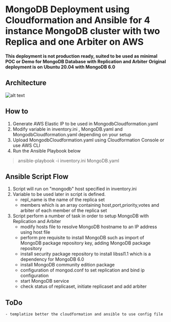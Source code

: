 
# MongoDB Deployment using Cloudformation and Ansible for 4 instance MongoDB cluster with two Replica and one Arbiter on AWS 

**This deployment is not production ready, suited to be used as minimal POC or Demo for MongoDB Database with Replication and Arbiter**
**Original deployment is on Ubuntu 20.04 with MongoDB 6.0**

## Architecture

![alt text](https://github.com/[username]/[reponame]/blob/[branch]/image.jpg?raw=true)

## How to

1. Generate AWS Elastic IP to be used in MongodbCloudformation.yaml
2. Modify variable in inventory.ini , MongoDB.yaml and MongodbCloudformation.yaml depending on your setup 
3. Upload MongodbCloudformation.yaml using Cloudformation Console or use AWS CLI
4. Run the Ansible Playbook below

> ansible-playbook -i inventory.ini MongoDB.yaml


## Ansible Script Flow

1. Script will run on "mongodb" host specified in inventory.ini
2. Variable to be used later in script is defined. 
     - repl_name is the name of the replica set
     - members which is an array containing host,port,priority,votes and arbiter of each member of the replica set
3. Script perform a number of task in order to setup MongoDB with Replication and Arbiter
     - modify hosts file to resolve MongoDB hostname to an IP address using host file
     - perform pre requisite to install MongoDB such as import of MongoDB package repository key, adding MongoDB package repository
     - install security package repository to install libssl1.1 which is a dependency for MongoDB 6.0
     - install MongoDB community edition package
     - configuration of mongod.conf to set replication and bind ip configuration
     - start MongoDB service
     - check status of replicaset, initiate replicaset and add arbiter 

## ToDo 
    - templatize better the cloudformation and ansible to use config file


